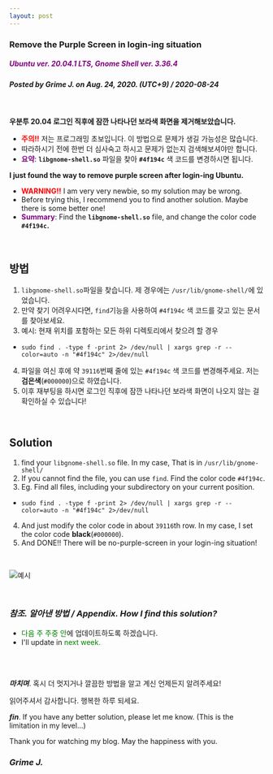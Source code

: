 ```yaml
---
layout: post
---
```


### **Remove the Purple Screen in login-ing situation**
##### <span style="color:purple">*Ubuntu ver. **20.04.1 LTS**, Gnome Shell ver. **3.36.4***
##### *Posted by **Grime J**. on **Aug. 24, 2020. (UTC+9)** / **2020-08-24***

<br/>


**우분투 20.04 로그인 직후에 잠깐 나타나던 보라색 화면을 제거해보았습니다.**
- <span style="color:red">**주의!!**</span> 저는 프로그래밍 초보입니다. 이 방법으로 문제가 생길 가능성은 많습니다.
- 따라하시기 전에 한번 더 심사숙고 하시고 문제가 없는지 검색해보셔야만 합니다.
- <span style="color:purple"> **요약**</span>: **`libgnome-shell.so`** 파일을 찾아 **`#4f194c`** 색 코드를 변경하시면 됩니다.


**I just found the way to remove purple screen after login-ing Ubuntu.**
- <span style="color:red">**WARNING!!**</span> I am very very newbie, so my solution may be wrong.
- Before trying this, I recommend you to find another solution. Maybe there is some better one!
- <span style="color:purple"> **Summary**</span>: Find the **`libgnome-shell.so`** file, and change the color code **`#4f194c`.**

<br/>

## **방법**
1. `libgnome-shell.so`파일을 찾습니다. 제 경우에는 `/usr/lib/gnome-shell/`에 있었습니다.
2. 만약 찾기 어려우시다면, `find`기능을 사용하여 `#4f194c` 색 코드를 갖고 있는 문서를 찾아보세요.
3. 예시: 현재 위치를 포함하는 모든 하위 디렉토리에서 찾으려 할 경우
- `sudo find . -type f -print 2> /dev/null | xargs grep -r --color=auto -n "#4f194c" 2>/dev/null`
4. 파일을 여신 후에 약 `39116`번째 줄에 있는 `#4f194c` 색 코드를 변경해주세요. 저는 **검은색**(`#000000`)으로 하였습니다.
5. 이후 재부팅을 하시면 로그인 직후에 잠깐 나타나던 보라색 화면이 나오지 않는 걸 확인하실 수 있습니다!

<br/>

## **Solution**
1. find your `libgnome-shell.so` file. In my case, That is in `/usr/lib/gnome-shell/`
2. If you cannot find the file, you can use `find`. Find the color code `#4f194c`.
3. Eg. Find all files, including your subdirectory on your current position.
- `sudo find . -type f -print 2> /dev/null | xargs grep -r --color=auto -n "#4f194c" 2>/dev/null`
4. And just modify the color code in about `39116`th row. In my case, I set the color code **black**(`#000000`).
5. And DONE!! There will be no-purple-screen in your login-ing situation!

<br/>

![예시](https://i.imgur.com/gZepGIu.png)

<br/>


### *참조. 알아낸 방법 / Appendix. How I find this solution?*
- <span style="color:green"> 다음 주 주중 안</span>에 업데이트하도록 하겠습니다.
- I'll update in <span style="color:green"> next week.</span>

<br/>
<br/>

**_마치며_**. 혹시 더 멋지거나 깔끔한 방법을 알고 계신 언제든지 알려주세요!

읽어주셔서 감사합니다. 행복한 하루 되세요.

**_fin_**. If you have any better solution, please let me know. (This is the limitation in my level...)

Thank you for watching my blog. May the happiness with you.

### *Grime J.*

